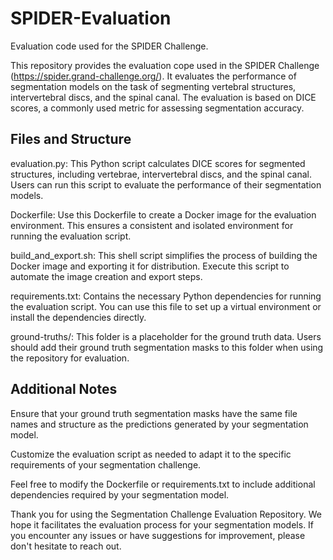 # SPIDER-Evaluation
Evaluation code used for the SPIDER Challenge.

This repository provides the evaluation cope used in the SPIDER Challenge (https://spider.grand-challenge.org/). It evaluates the performance of segmentation models on the task of segmenting vertebral structures, intervertebral discs, and the spinal canal. The evaluation is based on DICE scores, a commonly used metric for assessing segmentation accuracy.

## Files and Structure
evaluation.py: This Python script calculates DICE scores for segmented structures, including vertebrae, intervertebral discs, and the spinal canal. Users can run this script to evaluate the performance of their segmentation models.

Dockerfile: Use this Dockerfile to create a Docker image for the evaluation environment. This ensures a consistent and isolated environment for running the evaluation script.

build_and_export.sh: This shell script simplifies the process of building the Docker image and exporting it for distribution. Execute this script to automate the image creation and export steps.

requirements.txt: Contains the necessary Python dependencies for running the evaluation script. You can use this file to set up a virtual environment or install the dependencies directly.

ground-truths/: This folder is a placeholder for the ground truth data. Users should add their ground truth segmentation masks to this folder when using the repository for evaluation.

## Additional Notes
Ensure that your ground truth segmentation masks have the same file names and structure as the predictions generated by your segmentation model.

Customize the evaluation script as needed to adapt it to the specific requirements of your segmentation challenge.

Feel free to modify the Dockerfile or requirements.txt to include additional dependencies required by your segmentation model.

Thank you for using the Segmentation Challenge Evaluation Repository. We hope it facilitates the evaluation process for your segmentation models. If you encounter any issues or have suggestions for improvement, please don't hesitate to reach out.

